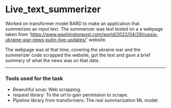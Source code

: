 # Live_text_summerizer

Worked on transformer model BARD to make an application that summerizes an input text. The summerizer was test tested on a a webpage taken from 'https://www.washingtonpost.com/world/2022/04/29/russia-ukraine-war-news-putin-live-updates/' website.

The webpage was at that time, covering the ukraine war and the summerizer code scrapped the website, got the text and gave a brief summery of what the news was on that date. 

*** 
### Tools used for the task
* Beaeutiful soup: Web scrapping. 
* request library: To the url to gain permission to scrape.
* Pipeline library from transformers: The real summarization ML model.
